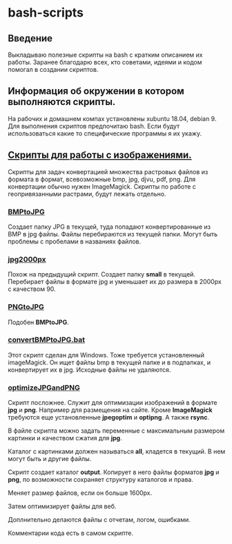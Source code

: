 # bash-scripts
## Введение
Выкладываю полезные скрипты на bash с кратким описанием их работы.
Заранее благодарю всех, кто советами, идеями и кодом помогал в создании скриптов.

## Информация об окружении в котором выполняются скрипты.
На рабочих и домашнем компах установлены xubuntu 18.04, debian 9. 
Для выполнения скриптов предпочитаю bash. 
Если будут использоваться какие то специфические программы я их укажу.

## [Скрипты для работы с изображениями.](https://github.com/kart0graf/bash-scripts/tree/master/work_with_images)
Скрипты для задач конвертацией множества растровых файлов из формата в формат, всевозможные bmp, jpg, djvu, pdf, png. Для конвертации обычно нужен ImageMagick. 
Скрипты по работе с геопривязанными растрами, будут лежать отдельно.

### [BMPtoJPG](https://github.com/kart0graf/bash-scripts/blob/master/work_with_images/BMPtoJPG)
Создает папку JPG в текущей, туда попадают конвертированные из BMP в jpg  файлы. Файлы перебираются  из текущей папки. Могут быть проблемы с пробелами в названиях файлов.

### [jpg2000px](https://github.com/kart0graf/bash-scripts/blob/master/work_with_images/jpg2000px)
Похож на предыдущий скрипт. Создает папку **small** в текущей. Перебирает файлы в формате jpg и уменьшает их до размера в 2000px с качеством 90. 

### [PNGtoJPG](https://github.com/kart0graf/bash-scripts/blob/master/work_with_images/PNGtoJPG)
Подобен **BMPtoJPG**. 

### [convertBMPtoJPG.bat](https://github.com/kart0graf/bash-scripts/blob/master/work_with_images/convertBMPtoJPG.bat)
Этот скрипт сделан для Windows. Тоже требуется установленный imageMagick.
Он ищет файлы bmp в текущей папке и в подпапках, и конвертирует их в jpg. Исходные файлы не удаляются. 

### [optimizeJPGandPNG](https://github.com/kart0graf/bash-scripts/blob/master/work_with_images/optimizeJPGandPNG)

Скрипт посложнее. Служит для оптимизации изображений в формате **jpg** и **png**. Например для размещения на сайте. Кроме **ImageMagick** требуются еще установленные **jpegoptim** и **optipng**. А также **rsync**. 

В файле скрипта можно задать переменные с максимальным размером картинки и качеством сжатия для  **jpg**.

Каталог с картинками должен называться **all**, кладется в текущий. В нем могут быть и другие файлы.

Скрипт создает каталог **output**. Копирует в него файлы форматов **jpg** и **png**, по возможности сохраняет структуру каталогов и права.

Меняет размер файлов, если он больше 1600px. 

Затем оптимизирует файлы для веб.

Доплнительно делаются файлы с отчетам, логом, ошибками.

Комментарии кода есть в самом скрипте.










